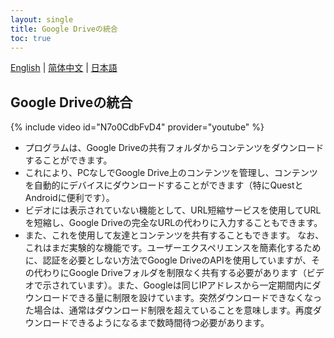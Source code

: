 ```yaml
---
layout: single
title: Google Driveの統合
toc: true
---
```

[English](/dancexr/features/googledrive) | [简体中文](/zh/dancexr/features/googledrive) | [日本語](/jp/dancexr/features/googledrive)


## Google Driveの統合
{% include video id="N7o0CdbFvD4" provider="youtube" %}
* プログラムは、Google Driveの共有フォルダからコンテンツをダウンロードすることができます。
* これにより、PCなしでGoogle Drive上のコンテンツを管理し、コンテンツを自動的にデバイスにダウンロードすることができます（特にQuestとAndroidに便利です）。
* ビデオには表示されていない機能として、URL短縮サービスを使用してURLを短縮し、Google Driveの完全なURLの代わりに入力することもできます。
* また、これを使用して友達とコンテンツを共有することもできます。
なお、これはまだ実験的な機能です。ユーザーエクスペリエンスを簡素化するために、認証を必要としない方法でGoogle DriveのAPIを使用していますが、その代わりにGoogle Driveフォルダを制限なく共有する必要があります（ビデオで示されています）。また、Googleは同じIPアドレスから一定期間内にダウンロードできる量に制限を設けています。突然ダウンロードできなくなった場合は、通常はダウンロード制限を超えていることを意味します。再度ダウンロードできるようになるまで数時間待つ必要があります。
